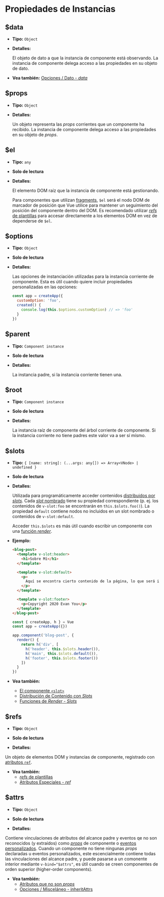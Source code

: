 # Propiedades de Instancias

## $data

- **Tipo:** `Object`

- **Detalles:**

  El objeto de dato a que la instancia de componente está observando. La instancia de componente delega acceso a las propiedades en su objeto de dato.

- **Vea también:** [Opciones / Dato - _data_](./options-data.html#data-2)

## $props

- **Tipo:** `Object`

- **Detalles:**

  Un objeto representa las _props_ corrientes que un componente ha recibido. La instancia de componente delega acceso a las propiedades en su objeto de _props_.

## $el

- **Tipo:** `any`

- **Solo de lectura**

- **Detalles:**

  El elemento DOM raíz que la instancia de componente está gestionando.

  Para componentes que utilizan [fragments](../guide/migration/fragments), `$el` será el nodo DOM de marcador de posición que Vue utilice para mantener un seguimiento del posición del componente dentro del DOM. Es recomendado utilizar [_refs_ de plantillas](../guide/component-template-refs.html) para accesar directamente a los elementos DOM en vez de dependerse de `$el`.

## $options

- **Tipo:** `Object`

- **Solo de lectura**

- **Detalles:**

  Las opciones de instanciación utilizadas para la instancia corriente de componente. Esta es útil cuando quiere incluir propiedades personalizadas en las opciones:

  ```js
  const app = createApp({
    customOption: 'foo',
    created() {
      console.log(this.$options.customOption) // => 'foo'
    }
  })
  ```

## $parent

- **Tipo:** `Component instance`

- **Solo de lectura**

- **Detalles:**

  La instancia padre, si la instancia corriente tienen una.

## $root

- **Tipo:** `Component instance`

- **Solo de lectura**

- **Detalles:**

  La instancia raíz de componente del árbol corriente de componente. Si la instancia corriente no tiene padres este valor va a ser sí mísmo.

## $slots

- **Tipo:** `{ [name: string]: (...args: any[]) => Array<VNode> | undefined }`

- **Solo de lectura**

- **Detalles:**

  Utilizada para programáticamente acceder contenidos [distribuidos por _slots_](../guide/component-basics.html#content-distribution-with-slots). Cada [_slot_ nombrado](../guide/component-slots.html#named-slots) tiene su propiedad correspondiente (p. ej. los contenidos de `v-slot:foo` se encontrarán en `this.$slots.foo()`). La propiedad `default` contiene nodos no incluidos en un slot nombrado o contenidos de `v-slot:default`.

  Acceder `this.$slots` es más útil cuando escribir un componente con una [función _render_](../guide/render-function.html).

- **Ejemplo:**

  ```html
  <blog-post>
    <template v-slot:header>
      <h1>Sobre Mí</h1>
    </template>

    <template v-slot:default>
      <p>
        Aquí se encontra cierto contenido de la página, lo que será incluido en $slots.default.
      </p>
    </template>

    <template v-slot:footer>
      <p>Copyright 2020 Evan You</p>
    </template>
  </blog-post>
  ```

  ```js
  const { createApp, h } = Vue
  const app = createApp({})

  app.component('blog-post', {
    render() {
      return h('div', [
        h('header', this.$slots.header()),
        h('main', this.$slots.default()),
        h('footer', this.$slots.footer())
      ])
    }
  })
  ```

- **Vea también:**
  - [El componente `<slot>`](built-in-components.html#slot)
  - [Distribución de Contenido con _Slots_](../guide/component-basics.html#content-distribution-with-slots)
  - [Funciones de _Render_ - _Slots_](../guide/render-function.html#slots)

## $refs

- **Tipo:** `Object`

- **Solo de lectura**

- **Detalles:**

Un objeto de elementos DOM y instancias de componente, registrado con [atributos `ref`](../guide/component-template-refs.html).

- **Vea también:**
  - [_refs_ de plantillas](../guide/component-template-refs.html)
  - [Atributos Especiales - _ref_](./special-attributes.md#ref)

## $attrs

- **Tipo:** `Object`

- **Solo de lectura**

- **Detalles:**

Contiene vinculaciones de atributos del alcance padre y eventos qe no son reconocidos (y extraídos) como [_props_](./options-data.html#props) de componente o [eventos personalizados](./options-data.html#emits). Cuando un componente no tiene ningunas _props_ declaradas u eventos personalizados, este escencialmente contiene todas las vinculaciones del alcance padre, y puede pasarse a un comonente interior mediante `v-bind="$attrs"`, es útil cuando se creen componentes de orden superior (higher-order components).

- **Vea también:**
  - [Atributos que no son _props_](../guide/component-attrs.html)
  - [Opciones / Misceláneo - inheritAttrs](./options-misc.html#inheritattrs)
